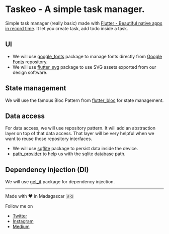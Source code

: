 # Taskeo - A simple task manager.
Simple task manager (really basic) made with [Flutter - Beautiful native apps in record time](https://flutter.dev/). It let you create task, add todo inside a task.

## UI
* We will use [google_fonts](https://pub.dev/packages/google_fonts) package to manage fonts directly from [Google Fonts](https://fonts.google.com/) repository.
* We will use [flutter_svg](https://pub.dev/packages/flutter_svg) package to use SVG assets exported from our design software.


## State management
We will use the famous Bloc Pattern from [flutter_bloc](https://pub.dev/packages/flutter_bloc) for state management.

## Data access
For data access, we will use repository pattern. It will add an abstraction layer on top of that data access. That layer will be very helpful when we want to reuse those repository interfaces.

* We will use [sqflite](https://pub.dev/packages/sqflite) package to persist data inside the device.
* [path_provider](https://pub.dev/packages/path_provider) to help us with the sqlite database path.

## Dependency injection (DI)
We will use [get_it](https://pub.dev/packages/get_it) package for dependency injection.

---

Made with ❤️️ in Madagascar 🇲🇬

Follow me on

* [Twitter](https://twitter.com/dimbi23)
* [Instagram](https://www.instagram.com/dimbinirina.tefiniaina/)
* [Medium](https://medium.com/@dimbinirina)